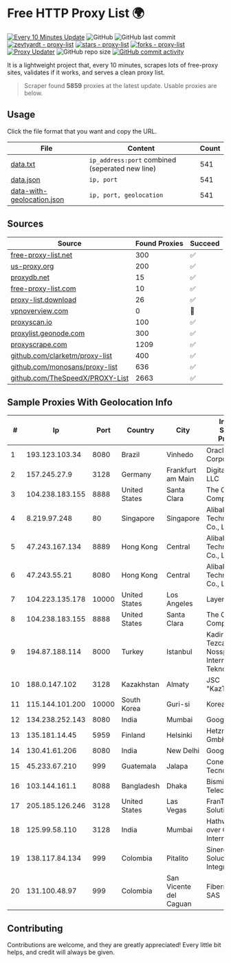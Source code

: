 
# Free HTTP Proxy List 🌍

[![Every 10 Minutes Update](https://github.com/mertguvencli/http-proxy-list/actions/workflows/main.yml/badge.svg?branch=main)](https://github.com/mertguvencli/http-proxy-list/actions/workflows/main.yml)
![GitHub](https://img.shields.io/github/license/mertguvencli/http-proxy-list)
![GitHub last commit](https://img.shields.io/github/last-commit/mertguvencli/http-proxy-list)
[![zevtyardt - proxy-list](https://img.shields.io/static/v1?label=zevtyardt&message=proxy-list&color=blue&logo=github)](https://github.com/zevtyardt/proxy-list "Go to GitHub repo")
[![stars - proxy-list](https://img.shields.io/github/stars/zevtyardt/proxy-list?style=social)](https://github.com/zevtyardt/proxy-list)
[![forks - proxy-list](https://img.shields.io/github/forks/zevtyardt/proxy-list?style=social)](https://github.com/zevtyardt/proxy-list)
[![Proxy Updater](https://github.com/zevtyardt/proxy-list/workflows/Proxy%20Updater/badge.svg)](https://github.com/zevtyardt/proxy-list/actions?query=workflow:"Proxy+Updater")
![GitHub repo size](https://img.shields.io/github/repo-size/zevtyardt/proxy-list)
[![GitHub commit activity](https://img.shields.io/github/commit-activity/m/zevtyardt/proxy-list?logo=commits)](https://github.com/zevtyardt/proxy-list/commits/main)

It is a lightweight project that, every 10 minutes, scrapes lots of free-proxy sites, validates if it works, and serves a clean proxy list.

> Scraper found **5859** proxies at the latest update. Usable proxies are below.

## Usage

Click the file format that you want and copy the URL.

|File|Content|Count|
|----|-------|-----|
|[data.txt](https://raw.githubusercontent.com/mertguvencli/http-proxy-list/main/proxy-list/data.txt)|`ip_address:port` combined (seperated new line)|541|
|[data.json](https://raw.githubusercontent.com/mertguvencli/http-proxy-list/main/proxy-list/data.json)|`ip, port`|541|
|[data-with-geolocation.json](https://raw.githubusercontent.com/mertguvencli/http-proxy-list/main/proxy-list/data-with-geolocation.json)|`ip, port, geolocation`|541|

## Sources

|Source|Found Proxies|Succeed|
|------|-------------|-------|
|[free-proxy-list.net](https://free-proxy-list.net)|300|✅|
|[us-proxy.org](https://www.us-proxy.org)|200|✅|
|[proxydb.net](http://proxydb.net)|15|✅|
|[free-proxy-list.com](https://free-proxy-list.com/?page=&port=&type%5B%5D=http&type%5B%5D=https&up_time=0&search=Search)|10|✅|
|[proxy-list.download](https://www.proxy-list.download/HTTP)|26|✅|
|[vpnoverview.com](https://vpnoverview.com/privacy/anonymous-browsing/free-proxy-servers)|0|🚫|
|[proxyscan.io](https://www.proxyscan.io)|100|✅|
|[proxylist.geonode.com](https://proxylist.geonode.com/api/proxy-list?limit=300&page=1&sort_by=lastChecked&sort_type=desc&protocols=http,https)|300|✅|
|[proxyscrape.com](https://api.proxyscrape.com/v2/?request=displayproxies&protocol=http&timeout=10000&country=all&ssl=all&anonymity=all)|1209|✅|
|[github.com/clarketm/proxy-list](https://raw.githubusercontent.com/clarketm/proxy-list/master/proxy-list-raw.txt)|400|✅|
|[github.com/monosans/proxy-list](https://raw.githubusercontent.com/monosans/proxy-list/main/proxies/http.txt)|636|✅|
|[github.com/TheSpeedX/PROXY-List](https://raw.githubusercontent.com/TheSpeedX/PROXY-List/master/http.txt)|2663|✅|


## Sample Proxies With Geolocation Info

|#|Ip|Port|Country|City|Internet Service Provider|
|-|--|----|-------|----|-------------------------|
|1|193.123.103.34|8080|Brazil|Vinhedo|Oracle Corporation|
|2|157.245.27.9|3128|Germany|Frankfurt am Main|DigitalOcean, LLC|
|3|104.238.183.155|8888|United States|Santa Clara|The Constant Company|
|4|8.219.97.248|80|Singapore|Singapore|Alibaba (US) Technology Co., Ltd.|
|5|47.243.167.134|8889|Hong Kong|Central|Alibaba (US) Technology Co., Ltd.|
|6|47.243.55.21|8080|Hong Kong|Central|Alibaba (US) Technology Co., Ltd.|
|7|104.223.135.178|10000|United States|Los Angeles|LayerHost|
|8|104.238.183.155|8888|United States|Santa Clara|The Constant Company|
|9|194.87.188.114|8000|Turkey|Istanbul|Kadir Huseyin Tezcan Nosspeed Internet Teknolojileri|
|10|188.0.147.102|3128|Kazakhstan|Almaty|JSC "KazTransCom"|
|11|115.144.101.200|10000|South Korea|Guri-si|Korea Telecom|
|12|134.238.252.143|8080|India|Mumbai|Google LLC|
|13|135.181.14.45|5959|Finland|Helsinki|Hetzner Online GmbH|
|14|130.41.61.206|8080|India|New Delhi|Google LLC|
|15|45.233.67.210|999|Guatemala|Jalapa|Conectividad Y Tecnologia S.A|
|16|103.144.161.1|8088|Bangladesh|Dhaka|Bismillah Telecom|
|17|205.185.126.246|3128|United States|Las Vegas|FranTech Solutions|
|18|125.99.58.110|3128|India|Mumbai|Hathway IP over Cable Internet Access|
|19|138.117.84.134|999|Colombia|Pitalito|Sinergy Soluciones Integrales|
|20|131.100.48.97|999|Colombia|San Vicente del Caguan|Fibernet TV SAS|



## Contributing

Contributions are welcome, and they are greatly appreciated! Every
little bit helps, and credit will always be given.

